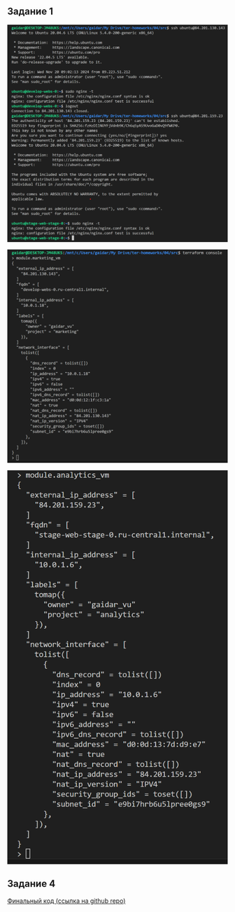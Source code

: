 ## Задание 1

![alt text](image.png)

![alt text](image-1.png)

![alt text](image-2.png)

## Задание 4



[Финальный код (ссылка на github repo)](https://github.com/gaidarvu/ter-homeworks/tree/terraform-03/03/src)

